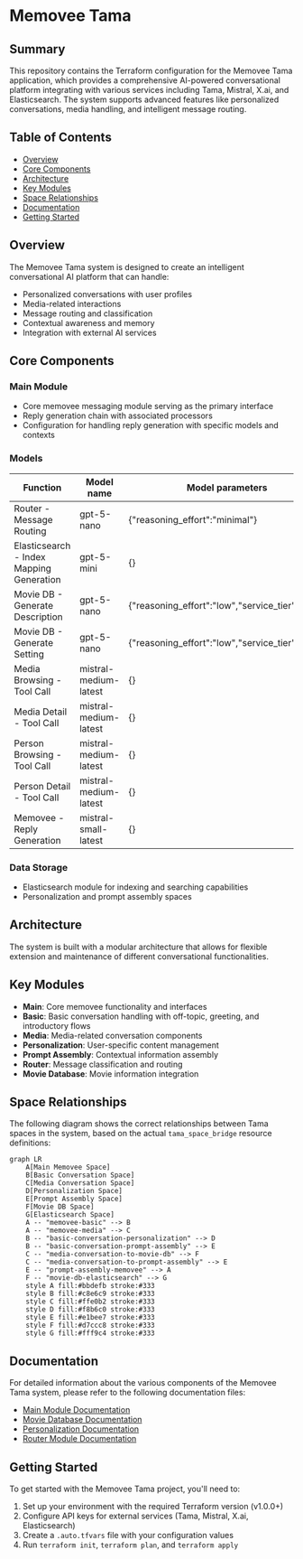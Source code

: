 # Memovee Tama

## Summary

This repository contains the Terraform configuration for the Memovee Tama application, which provides a comprehensive AI-powered conversational platform integrating with various services including Tama, Mistral, X.ai, and Elasticsearch. The system supports advanced features like personalized conversations, media handling, and intelligent message routing.

## Table of Contents

- [Overview](#overview)
- [Core Components](#core-components)
- [Architecture](#architecture)
- [Key Modules](#key-modules)
- [Space Relationships](#space-relationships)
- [Documentation](#documentation)
- [Getting Started](#getting-started)

## Overview

The Memovee Tama system is designed to create an intelligent conversational AI platform that can handle:
- Personalized conversations with user profiles
- Media-related interactions
- Message routing and classification
- Contextual awareness and memory
- Integration with external AI services

## Core Components

### Main Module
- Core memovee messaging module serving as the primary interface
- Reply generation chain with associated processors
- Configuration for handling reply generation with specific models and contexts

### Models

| Function | Model name | Model parameters |
| --- | --- | --- |
| Router - Message Routing | gpt-5-nano | {"reasoning_effort":"minimal"} |
| Elasticsearch - Index Mapping Generation | gpt-5-mini | {} |
| Movie DB - Generate Description | gpt-5-nano | {"reasoning_effort":"low","service_tier":"flex"} |
| Movie DB - Generate Setting | gpt-5-nano | {"reasoning_effort":"low","service_tier":"flex"} |
| Media Browsing - Tool Call | mistral-medium-latest | {} |
| Media Detail - Tool Call | mistral-medium-latest | {} |
| Person Browsing - Tool Call | mistral-medium-latest | {} |
| Person Detail - Tool Call | mistral-medium-latest | {} |
| Memovee - Reply Generation | mistral-small-latest | {} |

### Data Storage
- Elasticsearch module for indexing and searching capabilities
- Personalization and prompt assembly spaces

## Architecture

The system is built with a modular architecture that allows for flexible extension and maintenance of different conversational functionalities.

## Key Modules

- **Main**: Core memovee functionality and interfaces
- **Basic**: Basic conversation handling with off-topic, greeting, and introductory flows
- **Media**: Media-related conversation components
- **Personalization**: User-specific content management
- **Prompt Assembly**: Contextual information assembly
- **Router**: Message classification and routing
- **Movie Database**: Movie information integration

## Space Relationships

The following diagram shows the correct relationships between Tama spaces in the system, based on the actual `tama_space_bridge` resource definitions:

```mermaid
graph LR
    A[Main Memovee Space]
    B[Basic Conversation Space]
    C[Media Conversation Space]
    D[Personalization Space]
    E[Prompt Assembly Space]
    F[Movie DB Space]
    G[Elasticsearch Space]
    A -- "memovee-basic" --> B
    A -- "memovee-media" --> C
    B -- "basic-conversation-personalization" --> D
    B -- "basic-conversation-prompt-assembly" --> E
    C -- "media-conversation-to-movie-db" --> F
    C -- "media-conversation-to-prompt-assembly" --> E
    E -- "prompt-assembly-memovee" --> A
    F -- "movie-db-elasticsearch" --> G
    style A fill:#bbdefb stroke:#333
    style B fill:#c8e6c9 stroke:#333
    style C fill:#ffe0b2 stroke:#333
    style D fill:#f8b6c0 stroke:#333
    style E fill:#e1bee7 stroke:#333
    style F fill:#d7ccc8 stroke:#333
    style G fill:#fff9c4 stroke:#333
```

## Documentation

For detailed information about the various components of the Memovee Tama system, please refer to the following documentation files:

- [Main Module Documentation](docs/main.md)
- [Movie Database Documentation](docs/movie-db.md)
- [Personalization Documentation](docs/personalization.md)
- [Router Module Documentation](docs/router.md)

## Getting Started

To get started with the Memovee Tama project, you'll need to:
1. Set up your environment with the required Terraform version (v1.0.0+)
2. Configure API keys for external services (Tama, Mistral, X.ai, Elasticsearch)
3. Create a `.auto.tfvars` file with your configuration values
4. Run `terraform init`, `terraform plan`, and `terraform apply`

